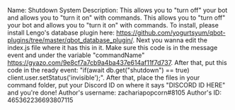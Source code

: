 Name: Shutdown System
Description: This allows you to "turn off" your bot and allows you to "turn it on" with commands. This allows you to "turn off" your bot and allows you to "turn it on" with commands. To install, please install Lengo's database plugin here: https://github.com/yogurtsyum/qbot-plugins/tree/master/qbot_database_plugin/. Next you wanna edit the index.js file where it has this in it. Make sure this code is in the message event and under the variable "commandName" https://gyazo.com/9e8cf7a7cb9a4ba437e614af11f7d737. After that, put this code in the ready event: "if(await db.get("shutdown") == true) client.user.setStatus('invisible');". After that, place the files in your command folder, put your Discord ID on where it says "DISCORD ID HERE" and you're done!
Author's username: zachariapopcorn#8105
Author's ID: 465362236693807115
